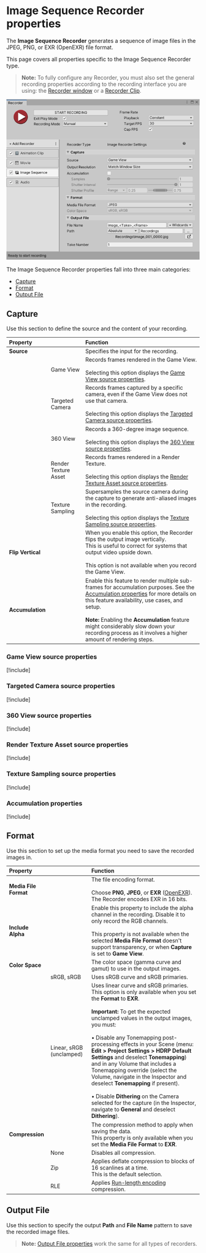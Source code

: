 # Image Sequence Recorder properties

The **Image Sequence Recorder** generates a sequence of image files in the JPEG, PNG, or EXR (OpenEXR) file format.

This page covers all properties specific to the Image Sequence Recorder type.

> **Note:** To fully configure any Recorder, you must also set the general recording properties according to the recording interface you are using: the [Recorder window](RecorderWindowRecordingProperties.md) or a [Recorder Clip](RecordingTimelineTrack.md#recorder-clip-properties).

![](Images/RecorderImage.png)

The Image Sequence Recorder properties fall into three main categories:
* [Capture](#capture)
* [Format](#format)
* [Output File](#output-file)

## Capture

Use this section to define the source and the content of your recording.

|Property||Function|
|:---|:---|:---|
| **Source** ||Specifies the input for the recording.|
|| Game View |Records frames rendered in the Game View.<br/><br/>Selecting this option displays the [Game View source properties](#game-view-source-properties). |
|| Targeted Camera |Records frames captured by a specific camera, even if the Game View does not use that camera.<br/><br/>Selecting this option displays the [Targeted Camera source properties](#targeted-camera-source-properties).|
|| 360 View |Records a 360-degree image sequence.<br/><br/>Selecting this option displays the [360 View source properties](#360-view-source-properties).|
|| Render Texture Asset |Records frames rendered in a Render Texture.<br/><br/>Selecting this option displays the [Render Texture Asset source properties](#render-texture-asset-source-properties).|
|| Texture Sampling |Supersamples the source camera during the capture to generate anti-aliased images in the recording.<br/><br/>Selecting this option displays the [Texture Sampling source properties](#texture-sampling-source-properties).|
| **Flip Vertical** ||When you enable this option, the Recorder flips the output image vertically.<br />This is useful to correct for systems that output video upside down.<br /><br />This option is not available when you record the Game View.|
| **Accumulation** || Enable this feature to render multiple sub-frames for accumulation purposes. See the [Accumulation properties](#accumulation-properties) for more details on this feature availability, use cases, and setup.<br /><br />**Note:** Enabling the **Accumulation** feature might considerably slow down your recording process as it involves a higher amount of rendering steps.|

### Game View source properties
[!include[](InclCaptureOptionsGameview.md)]

### Targeted Camera source properties
[!include[](InclCaptureOptionsTargetedCamera.md)]

### 360 View source properties
[!include[](InclCaptureOptions360View.md)]

### Render Texture Asset source properties
[!include[](InclCaptureOptionsRenderTextureAsset.md)]

### Texture Sampling source properties
[!include[](InclCaptureOptionsTextureSampling.md)]

### Accumulation properties
[!include[](InclCaptureOptionsAccumulation.md)]

## Format

Use this section to set up the media format you need to save the recorded images in.

|Property||Function|
|:---|:---|:---|
| **Media File Format** || The file encoding format.<br/><br/>Choose **PNG**, **JPEG**, or **EXR** ([OpenEXR](https://en.wikipedia.org/wiki/OpenEXR)). The Recorder encodes EXR in 16 bits. |
| **Include Alpha** || Enable this property to include the alpha channel in the recording. Disable it to only record the RGB channels.<br/><br/>This property is not available when the selected **Media File Format** doesn't support transparency, or when **Capture** is set to **Game View**. |
| **Color Space** | | The color space (gamma curve and gamut) to use in the output images. |
|  | sRGB, sRGB | Uses sRGB curve and sRGB primaries. |
|  | Linear, sRGB (unclamped) | Uses linear curve and sRGB primaries.<br/>This option is only available when you set the **Format** to **EXR**.<br/><br/>**Important:** To get the expected unclamped values in the output images, you must:<br/><br/>• Disable any Tonemapping post-processing effects in your Scene (menu: **Edit > Project Settings > HDRP Default Settings** and deselect **Tonemapping**) and in any Volume that includes a Tonemapping override (select the Volume, navigate in the Inspector and deselect **Tonemapping** if present).<br/><br/>• Disable **Dithering** on the Camera selected for the capture (in the Inspector, navigate to **General** and deselect **Dithering**). |
| **Compression** | | The compression method to apply when saving the data. <br/>This property is only available when you set the **Media File Format** to **EXR**. |
|  | None | Disables all compression. |
|  | Zip | Applies deflate compression to blocks of 16 scanlines at a time.<br/>This is the default selection. |
|  | RLE | Applies [Run-length encoding](https://en.wikipedia.org/wiki/Run-length_encoding) compression.  |

## Output File

Use this section to specify the output **Path** and **File Name** pattern to save the recorded image files.

> **Note:** [Output File properties](OutputFileProperties.md) work the same for all types of recorders.
